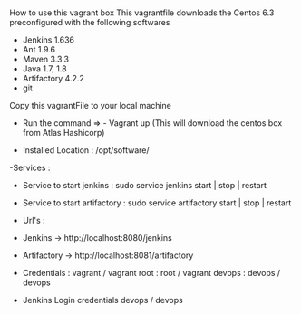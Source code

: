 # 
How to use this vagrant box
This vagrantfile downloads the Centos 6.3 preconfigured with the following softwares
- Jenkins 1.636
- Ant 1.9.6
- Maven 3.3.3
- Java 1.7, 1.8
- Artifactory 4.2.2
- git 


Copy this vagrantFile to your local machine
- Run the command => - Vagrant up  (This will download the centos box from Atlas Hashicorp)


- Installed Location : /opt/software/

-Services :

- Service to start jenkins : sudo service jenkins start | stop | restart
- Service to start artifactory : sudo service artifactory start | stop | restart

-  Url's :

- Jenkins -> http://localhost:8080/jenkins
- Artifactory -> http://localhost:8081/artifactory
- Credentials : vagrant / vagrant root : root / vagrant devops : devops / devops

- Jenkins Login credentials devops / devops
